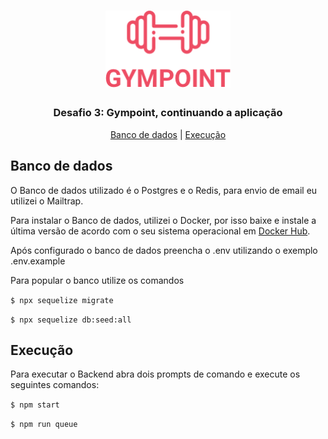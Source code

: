 <h1 align="center">
  <img alt="Gympoint" title="Gympoint" src="https://raw.githubusercontent.com/paulohpf/desafio-final-rocketseat/master/images/logo.png" width="200px" />
</h1>

<h3 align="center">
  Desafio 3: Gympoint, continuando a aplicação
</h3>

<p align="center">
  <a href="#banco-de-dados">Banco de dados</a> | <a href="#execução">Execução</a>
</p>

## Banco de dados

O Banco de dados utilizado é o Postgres e o Redis, para envio de email eu utilizei o Mailtrap.

Para instalar o Banco de dados, utilizei o Docker, por isso baixe e instale a última versão de acordo com o seu sistema operacional em <a href="https://hub.docker.com">Docker Hub</a>.

Após configurado o banco de dados preencha o .env utilizando o exemplo .env.example

Para popular o banco utilize os comandos

`$ npx sequelize migrate`

`$ npx sequelize db:seed:all`

## Execução

Para executar o Backend abra dois prompts de comando e execute os seguintes comandos:

`$ npm start`

`$ npm run queue`
